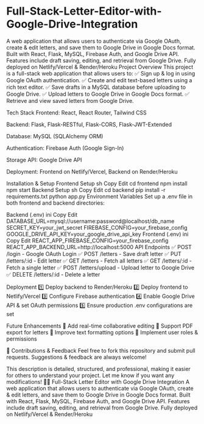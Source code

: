 # Full-Stack-Letter-Editor-with-Google-Drive-Integration
A web application that allows users to authenticate via Google OAuth, create &amp; edit letters, and save them to Google Drive in Google Docs format. Built with React, Flask, MySQL, Firebase Auth, and Google Drive API. Features include draft saving, editing, and retrieval from Google Drive. Fully deployed on Netlify/Vercel &amp; Render/Heroku
Project Overview
This project is a full-stack web application that allows users to:
✅ Sign up & log in using Google OAuth authentication.
✅ Create and edit text-based letters using a rich text editor.
✅ Save drafts in a MySQL database before uploading to Google Drive.
✅ Upload letters to Google Drive in Google Docs format.
✅ Retrieve and view saved letters from Google Drive.

Tech Stack
Frontend: React, React Router, Tailwind CSS

Backend: Flask, Flask-RESTful, Flask-CORS, Flask-JWT-Extended

Database: MySQL (SQLAlchemy ORM)

Authentication: Firebase Auth (Google Sign-In)

Storage API: Google Drive API

Deployment: Frontend on Netlify/Vercel, Backend on Render/Heroku

Installation & Setup
Frontend Setup
sh
Copy
Edit
cd frontend
npm install
npm start
Backend Setup
sh
Copy
Edit
cd backend
pip install -r requirements.txt
python app.py
Environment Variables
Set up a .env file in both frontend and backend directories:

Backend (.env)
ini
Copy
Edit
DATABASE_URL=mysql://username:password@localhost/db_name
SECRET_KEY=your_jwt_secret
FIREBASE_CONFIG=your_firebase_config
GOOGLE_DRIVE_API_KEY=your_google_drive_api_key
Frontend (.env)
ini
Copy
Edit
REACT_APP_FIREBASE_CONFIG=your_firebase_config
REACT_APP_BACKEND_URL=http://localhost:5000
API Endpoints
✅ POST /login - Google OAuth Login
✅ POST /letters - Save draft letter
✅ PUT /letters/:id - Edit letter
✅ GET /letters - Fetch all letters
✅ GET /letters/:id - Fetch a single letter
✅ POST /letters/upload - Upload letter to Google Drive
✅ DELETE /letters/:id - Delete a letter

Deployment
1️⃣ Deploy backend to Render/Heroku
2️⃣ Deploy frontend to Netlify/Vercel
3️⃣ Configure Firebase authentication
4️⃣ Enable Google Drive API & set OAuth permissions
5️⃣ Ensure production .env configurations are set

Future Enhancements
🔹 Add real-time collaborative editing
🔹 Support PDF export for letters
🔹 Improve text formatting options
🔹 Implement user roles & permissions

📌 Contributions & Feedback
Feel free to fork this repository and submit pull requests. Suggestions & feedback are always welcome! 

This description is detailed, structured, and professional, making it easier for others to understand your project. Let me know if you want any modifications! 🚀🔥
Full-Stack Letter Editor with Google Drive Integration
A web application that allows users to authenticate via Google OAuth, create & edit letters, and save them to Google Drive in Google Docs format. Built with React, Flask, MySQL, Firebase Auth, and Google Drive API. Features include draft saving, editing, and retrieval from Google Drive. Fully deployed on Netlify/Vercel & Render/Heroku
